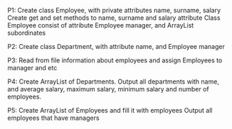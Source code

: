 P1: Create class Employee, with private attributes name, surname, salary
Create get and set methods to name, surname and salary attribute
Class Employee consist of attribute Employee manager, and ArrayList<Employee> subordinates

P2: Create class Department, with attribute name, and Employee manager

P3: Read from file information about employees and assign Employees to manager and etc

P4: Create ArrayList of Departments.
Output all departments with name, and average salary, maximum salary, minimum salary and number of employees.

P5: Create ArrayList of Employees and fill it with employees
Output all employees that have managers



